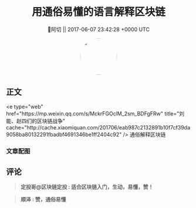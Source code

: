 <h1 align="center">用通俗易懂的语言解释区块链</h1>




<p align="center">
    <a>🐳阿切 || 2017-06-07 23:42:28 &#43;0000 UTC</a>
</p>

<div align="center">
    <img src="https://images.zsxq.com/FqMnpX_872UYs-DQqkFhVpxlcY5s?e=1590940799&amp;token=kIxbL07-8jAj8w1n4s9zv64FuZZNEATmlU_Vm6zD:WbuwgAqBxyFQTo-P6Cux3rDCsLc=" width="100" height="100" style="border:1px solid;border-radius:50%; color:#ffffff"/>
</div>




## 正文

<div>
&lt;e type=&#34;web&#34; href=&#34;https://mp.weixin.qq.com/s/MckrFGOclM_2sm_BDFgFRw&#34; title=&#34;刘能、赵四们的区块链战争&#34; cache=&#34;http://cache.xiaomiquan.com/201706/eab987c2132891b10f7cf39da9058ba80132291fbadbf4691346be1ff2404c92&#34; /&gt;
通俗解释区块链
</div>

### 文章配图

<div class="image" align="center">

</div>


## 评论

<div align="left">
<div>

<blockquote >
<span> <strong>定投哥@区块链定投 : 适合区块链入门，生动，易懂，赞！ </strong></span>
</blockquote>

<blockquote >
<span> <strong>顺泽 : 赞，通俗易懂 </strong></span>
</blockquote>

</div>
</div>